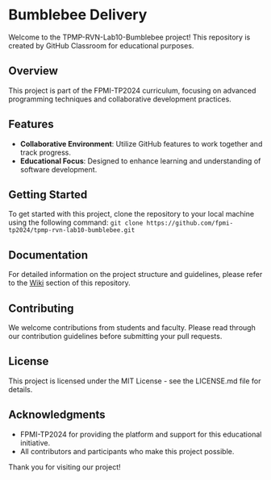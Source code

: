 # Bumblebee Delivery

Welcome to the TPMP-RVN-Lab10-Bumblebee project! This repository is created by GitHub Classroom for educational purposes.

## Overview

This project is part of the FPMI-TP2024 curriculum, focusing on advanced programming techniques and collaborative development practices.

## Features

- **Collaborative Environment**: Utilize GitHub features to work together and track progress.
- **Educational Focus**: Designed to enhance learning and understanding of software development.

## Getting Started

To get started with this project, clone the repository to your local machine using the following command: `git clone https://github.com/fpmi-tp2024/tpmp-rvn-lab10-bumblebee.git`


## Documentation

For detailed information on the project structure and guidelines, please refer to the [Wiki](https://github.com/fpmi-tp2024) section of this repository.

## Contributing

We welcome contributions from students and faculty. Please read through our contribution guidelines before submitting your pull requests.

## License

This project is licensed under the MIT License - see the LICENSE.md file for details.

## Acknowledgments

- FPMI-TP2024 for providing the platform and support for this educational initiative.
- All contributors and participants who make this project possible.

Thank you for visiting our project!


